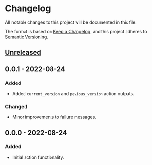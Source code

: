 # Changelog
All notable changes to this project will be documented in this file.

The format is based on [Keep a Changelog](https://keepachangelog.com/en/1.0.0/),
and this project adheres to [Semantic Versioning](https://semver.org/spec/v2.0.0.html).

## [Unreleased]

## 0.0.1 - 2022-08-24
### Added
- Added `current_version` and `pevious_version` action outputs.

### Changed
- Minor improvements to failure messages.

## 0.0.0 - 2022-08-24
### Added
- Initial action functionality.

[Unreleased]: https://github.com/ActiveEngagement/validate-version/compare/v0.0.1...HEAD